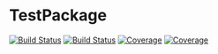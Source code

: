 # TestPackage

[![Build Status](https://travis-ci.com/chrisjanusiewicz/TestPackage.jl.svg?branch=master)](https://travis-ci.com/chrisjanusiewicz/TestPackage.jl)
[![Build Status](https://ci.appveyor.com/api/projects/status/github/chrisjanusiewicz/TestPackage.jl?svg=true)](https://ci.appveyor.com/project/chrisjanusiewicz/TestPackage-jl)
[![Coverage](https://codecov.io/gh/chrisjanusiewicz/TestPackage.jl/branch/master/graph/badge.svg)](https://codecov.io/gh/chrisjanusiewicz/TestPackage.jl)
[![Coverage](https://coveralls.io/repos/github/chrisjanusiewicz/TestPackage.jl/badge.svg?branch=master)](https://coveralls.io/github/chrisjanusiewicz/TestPackage.jl?branch=master)
